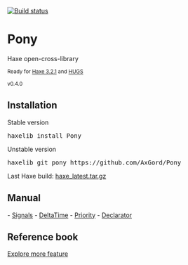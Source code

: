 [![Build status](https://ci.appveyor.com/api/projects/status/83l5njueb4k0ns60?svg=true)](https://ci.appveyor.com/project/AxGord/pony)
<h1>Pony</h1>
Haxe open-cross-library
<p><small>Ready for <a href="http://haxe.org/">Haxe 3.2.1</a> and <a href="https://github.com/proletariatgames/HUGS">HUGS</a></small></p>
<p><small>v0.4.0</small></p>

<h2>Installation</h2>
<p>Stable version</p>
<pre>haxelib install Pony</pre>
<p>Unstable version</p>
<pre>haxelib git pony https://github.com/AxGord/Pony</pre>
<p>Last Haxe build: <a href="http://hxbuilds.s3-website-us-east-1.amazonaws.com/builds/haxe/windows/haxe_latest.tar.gz">haxe_latest.tar.gz</a></p>

<h2>Manual</h2>
- <a href="http://axgord.github.io/Pony/#signals">Signals</a>
- <a href="http://axgord.github.io/Pony/#deltatime">DeltaTime</a>
- <a href="http://axgord.github.io/Pony/#priority">Priority</a>
- <a href="http://axgord.github.io/Pony/#declarator">Declarator</a>

<h2>Reference book</h2>
<p><a href="http://axgord.github.io/Pony/docs">Explore more feature</a></p>
